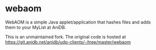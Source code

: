# webaom
WebAOM is a simple Java applet/application that hashes files and adds them to your MyList at AniDB.

This is an unmaintained fork. The original code is hosted at https://git.anidb.net/anidb/udp-clients/-/tree/master/webaom
